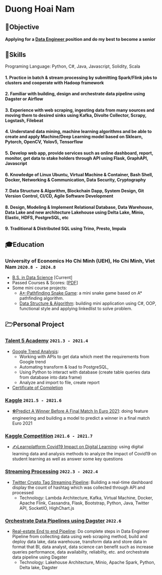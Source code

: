 # Duong Hoai Nam
## <span>&#127919;</span>Objective
#### __Applying for a <u> Data Engineer </u> position__ and do my best to become a senior
## <span>&#128170;</span>Skills
Programing Language: Python, C#, Java, Javascript, Solidity, Scala
#### 1. Practice in batch & stream processing by submitting Spark/Flink jobs to clusters and cooperate with Hadoop framework
#### 2. Familiar with building, design and orchestrate data pipeline using Dagster or Airflow 
#### 3. Experience with web scraping, ingesting data from many sources and moving them to desired sinks using Kafka, Divolte Collector, Scrapy, Logstash, Filebeat 
#### 4. Understand data mining, machine learning algorithms and be able to create and apply Machine/Deep Learning model based on Sklearn, Pytorch, OpenCV, Yolov5, Tensorflow 
#### 5. Develop web app, provide services such as online dashboard, report, monitor, get data to stake holders through API using Flask, GraphAPI, Javascript
#### 6. Knowledge of Linux Ubuntu, Virtual Machine & Container, Bash Shell, Docker, Networking & Communication, Data Security, Cryptography 
#### 7. Data Structure & Algorithm, Blockchain Dapp, System Design, Git Version Control, CI/CD, Agile Software Development
#### 8. Design, Modeling & Implement Relational Database, Data Warehouse, Data Lake and new architecture Lakehouse using Delta Lake, Minio, Elastic, HDFS, PostgreSQL, etc 
#### 9. Traditional & Distributed SQL using Trino, Presto, Impala

## <span>&#127891;</span>Education 
### __University of Economics Ho Chi Minh (UEH), Ho Chi Minh, Viet Nam__ `2020.8 - 2024.8`
- <u>B.S. in Data Science</u> [Current]
- Passed Courses & Scores: [[PDF](assets/course_score.pdf)]
- Some mini course projects:
    - [A*-Pathfinding Snake Game](https://github.com/NamDuong2/A-Pathfinding---Snake/): a mini snake game based on A* pathfinding algorithm.
    - [Data Structure & Algorithm](https://github.com/NamDuong2/thi_ket_thuc_hp_ctdl/): building mini application using C#, OOP, functional style and applying linkedlist to solve problem.
## <span>&#128449;</span>Personal Project
### [__Talent 5 Academy__](https://talent5.com.vn/)  `2021.3 - 2021.4`
- [Google Trend Analysis](https://github.com/NamDuong2/ggtrend_pj/): 
    - Working with APIs to get data which meet the requirements from Google trend 
    - Automating transform & load to PostgreSQL, 
    - Using Python to interact with database (create table queries data from database into data frame)
    - Analyze and import to file, create report
- [Certificate of Completion](assets/chung_nhan_talent5.jpg)
### [__Kaggle__]()  `2021.5 - 2021.6`
- [<span>&#9917;</span>Predict A Winner Before A Final Match In Euro 2021](https://www.kaggle.com/code/namduong/predict-a-winner-before-a-final-match-in-euro-2021): doing feature engineering and building a model to predict a winner in a final match Euro 2021
### [__Kaggle Competition__](https://www.kaggle.com/competitions/learnplatform-covid19-impact-on-digital-learning)  `2021.6 - 2021.7`
- [<span>&#9997;</span>Learnplatform Covid19 Impact on Digital Learning](https://www.kaggle.com/code/namduong/the-covid19-impact-on-digital-learning): using digital learning data and analysis methods to analyze the impact of Covid19 on student learning as well as answer some key questions
### [__Streaming Processing__]()  `2022.3 - 2022.4`
- [Twitter Crypto Tag Streaming Pipeline](https://github.com/NamDuong2/CryptoTag---Data-Streaming-Processing): Building a real-time dashboard display the count of hashtag which was collected through API and processed 
    - Technology: Lambda Architecture, Kafka, Virtual Machine, Docker, Apache Flink, Cassandra, Flask, Bootstrap, Python, Java, Twitter API, SocketIO, HighChart.js
### [__Orchestrate Data Pipelines using Dagster__]()  `2022.6`
- [Real-estate End to end Pipeline](): Do complete steps in Data Engineer Pipeline from collecting data using web scraping method, build and deploy data lake, data warehouse, transform data and store data in format that BI, data analyst, data science can benefit such as increase queries performance, data availabilty, reliabilty, etc. and orchestrate data pipeline using Dagster 
    - Technology: Lakehouse Architecture, Minio, Apache Spark, Python, Delta lake, Dagster     
  

 

